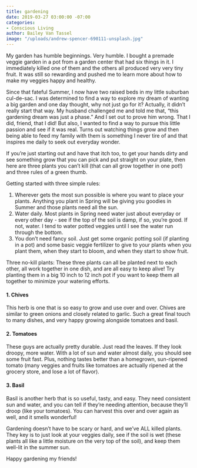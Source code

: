 ```yaml
---
title: gardening
date: 2019-03-27 03:00:00 -07:00
categories:
- Conscious Living
author: Bailey Van Tassel
image: "/uploads/andrew-spencer-690111-unsplash.jpg"
---
```


My garden has humble beginnings. Very humble. I bought a premade veggie garden in a pot from a garden center that had six things in it. I immediately killed one of them and the others all produced very very tiny fruit. It was still so rewarding and pushed me to learn more about how to make my veggies happy and healthy. 

Since that fateful Summer, I now have two raised beds in my little suburban cul-de-sac. I was determined to find a way to explore my dream of wanting a big garden and one day thought, why not just go for it? Actually, it didn’t really start that way. My husband challenged me and told me that, “this gardening dream was just a phase.” And I set out to prove him wrong. That I did, friend, that I did! But also, I wanted to find a way to pursue this little passion and see if it was real. Turns out watching things grow and then being able to feed my family with them is something I never tire of and that inspires me daily to seek out everyday wonder. 

If you’re just starting out and have that itch too, to get your hands dirty and see something grow that you can pick and put straight on your plate, then here are three plants you can’t kill (that can all grow together in one pot!) and three rules of a green thumb. 

Getting started with three simple rules: 

1. Wherever gets the most sun possible is where you want to place your plants. Anything you plant in Spring will be giving you goodies in Summer and those plants need all the sun. 
2. Water daily. Most plants in Spring need water just about everyday or every other day - see if the top of the soil is damp, if so, you’re good. If not, water. I tend to water potted veggies until I see the water run through the bottom. 
3. You don’t need fancy soil. Just get some organic potting soil (if planting in a pot) and some basic veggie fertilizer to give to your plants when you plant them, when they start to bloom, and when they start to show fruit. 

Three no-kill plants: 
These three plants can all be planted next to each other, all work together in one dish, and are all easy to keep alive! Try planting them in a big 10 inch to 12 inch pot if you want to keep them all together to minimize your watering efforts. 

#### 1. Chives 

This herb is one that is so easy to grow and use over and over. Chives are similar to green onions and closely related to garlic. Such a great final touch to many dishes, and very happy growing alongside tomatoes and basil.

#### 2. Tomatoes

These guys are actually pretty durable. Just read the leaves. If they look droopy, more water. With a lot of sun and water almost daily, you should see some fruit fast. Plus, nothing tastes better than a homegrown, sun-ripened tomato (many veggies and fruits like tomatoes are actually ripened at the grocery store, and lose a lot of flavor). 

#### 3. Basil

Basil is another herb that is so useful, tasty, and easy. They need consistent sun and water, and you can tell if they’re needing attention, because they’ll droop (like your tomatoes). You can harvest this over and over again as well, and it smells wonderful! 

Gardening doesn’t have to be scary or hard, and we’ve ALL killed plants. They key is to just look at your veggies daily, see if the soil is wet (these plants all like a little moisture on the very top of the soil), and keep them well-lit in the summer sun. 

Happy gardening my friends! 